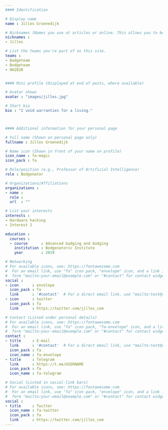 ```yaml
---
#### Identification

# Display name
name : Jilles Groenedijk

# Nicknames (Names you use at articles or online. This allows you to be linked at articles.)
nicknames :
- Jilles

# List the teams you're part of on this site.
teams :
- Badgeteam
- Bodgeteam
- HH2020


#### Mini profile (Displayed at end of posts, where available)

# Avatar shown
avatar : "images/jilles.jpg"

# Short bio
bio : "I void warranties for a living."



#### Additional information for your personal page

# Full name (Shown on personal page only)
fullname : Jilles Groenedijk

# Name icon (Shown in front of your name on profile)
icon_name : fa-magic
icon_pack : fa

# Role/position (e.g., Professor of Artificial Intelligence)
role : Bodgenator

# Organizations/Affiliations
organizations :
- name :
  role :
  url  : ""

# List your interests
interests :
- Hardware hacking
- Interest 2

education :
  courses :
  - course      : Advanced badging and bodging
    institution : Bodgenatoric Institute
    year        : 2019

# Networking
# For available icons, see: https://fontawesome.com
#  For an email link, use "fa" icon pack, "envelope" icon, and a link in the
#  form "mailto:your-email@example.com" or "#contact" for contact widget.
social :
- icon      : envelope
  icon_pack : fa
  link      : '#contact'  # For a direct email link, use "mailto:test@example.org".
- icon      : twitter
  icon_pack : fa
  link      : https://twitter.com/jilles_com

# Contact (Listed under personal details)
# For available icons, see: https://fontawesome.com
#  For an email link, use "fa" icon pack, "fa-envelope" icon, and a link in the
#  form "mailto:your-email@example.com" or "#contact" for contact widget.
contact :
- title     : E-mail
  link      : '#contact'  # For a direct email link, use "mailto:test@example.org".
  icon_pack : fa
  icon_name : fa-envelope
- title     : Telegram
  link      : https://t.me/USERNAME
  icon_pack : fa
  icon_name : fa-telegram

# Social (Listed in social-link bars)
# For available icons, see: https://fontawesome.com
#  For an email link, use "fa" icon pack, "envelope" icon, and a link in the
#  form "mailto:your-email@example.com" or "#contact" for contact widget.
social :
- title     : Twitter
  icon_name : fa-twitter
  icon_pack : fa
  link      : https://twitter.com/jilles_com
---
```

